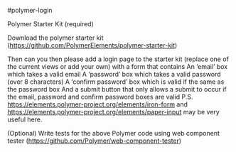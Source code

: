 #polymer-login

Polymer Starter Kit (required)

Download the polymer starter kit (https://github.com/PolymerElements/polymer-starter-kit)
 
Then can you then please add a login page to the starter kit (replace one of the current views or add your own) with a form that contains
An ‘email’ box which takes a valid email
A ‘password’ box which takes a valid password (over 8 characters)
A ‘confirm password’ box which is valid if the same as the password box
And a submit button that only allows a submit to occur if the email, password and confirm password boxes are valid
P.S. https://elements.polymer-project.org/elements/iron-form and https://elements.polymer-project.org/elements/paper-input may be very useful here.

(Optional) Write tests for the above Polymer code using web component tester (https://github.com/Polymer/web-component-tester)
